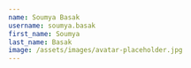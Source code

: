 ```yaml
---
name: Soumya Basak
username: soumya.basak
first_name: Soumya
last_name: Basak
image: /assets/images/avatar-placeholder.jpg
---
```

